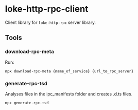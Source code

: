 # loke-http-rpc-client

Client library for `loke-http-rpc` server library.

## Tools

### download-rpc-meta

Run:

```
npx download-rpc-meta {name_of_service} {url_to_rpc_server}
```

### generate-rpc-tsd

Analyses files in the ipc_manifests folder and creates .d.ts files.

```
npx generate-rpc-tsd
```
